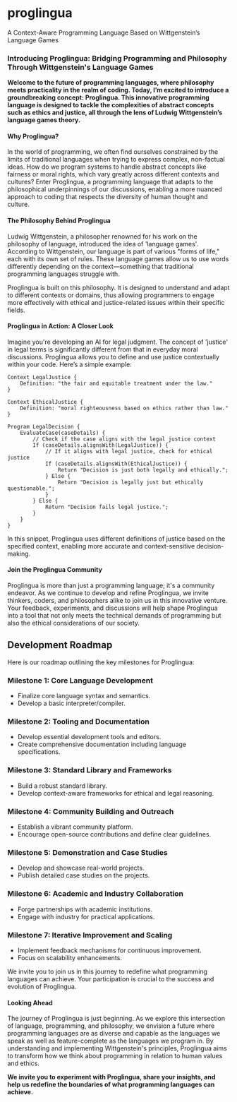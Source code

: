 # proglingua
A Context-Aware Programming Language Based on Wittgenstein’s Language Games

### **Introducing Proglingua: Bridging Programming and Philosophy Through Wittgenstein's Language Games**

**Welcome to the future of programming languages, where philosophy meets practicality in the realm of coding. Today, I’m excited to introduce a groundbreaking concept: Proglingua. This innovative programming language is designed to tackle the complexities of abstract concepts such as ethics and justice, all through the lens of Ludwig Wittgenstein’s language games theory.**

#### **Why Proglingua?**
In the world of programming, we often find ourselves constrained by the limits of traditional languages when trying to express complex, non-factual ideas. How do we program systems to handle abstract concepts like fairness or moral rights, which vary greatly across different contexts and cultures? Enter Proglingua, a programming language that adapts to the philosophical underpinnings of our discussions, enabling a more nuanced approach to coding that respects the diversity of human thought and culture.

#### **The Philosophy Behind Proglingua**
Ludwig Wittgenstein, a philosopher renowned for his work on the philosophy of language, introduced the idea of 'language games'. According to Wittgenstein, our language is part of various "forms of life," each with its own set of rules. These language games allow us to use words differently depending on the context—something that traditional programming languages struggle with.

Proglingua is built on this philosophy. It is designed to understand and adapt to different contexts or domains, thus allowing programmers to engage more effectively with ethical and justice-related issues within their specific fields.

#### **Proglingua in Action: A Closer Look**
Imagine you're developing an AI for legal judgment. The concept of 'justice' in legal terms is significantly different from that in everyday moral discussions. Proglingua allows you to define and use justice contextually within your code. Here’s a simple example:

```progl
Context LegalJustice {
    Definition: "the fair and equitable treatment under the law."
}

Context EthicalJustice {
    Definition: "moral righteousness based on ethics rather than law."
}

Program LegalDecision {
    EvaluateCase(caseDetails) {
        // Check if the case aligns with the legal justice context
        If (caseDetails.alignsWith(LegalJustice)) {
            // If it aligns with legal justice, check for ethical justice
            If (caseDetails.alignsWith(EthicalJustice)) {
                Return "Decision is just both legally and ethically.";
            } Else {
                Return "Decision is legally just but ethically questionable.";
            }
        } Else {
            Return "Decision fails legal justice.";
        }
    }
}

```

In this snippet, Proglingua uses different definitions of justice based on the specified context, enabling more accurate and context-sensitive decision-making.

#### **Join the Proglingua Community**
Proglingua is more than just a programming language; it's a community endeavor. As we continue to develop and refine Proglingua, we invite thinkers, coders, and philosophers alike to join us in this innovative venture. Your feedback, experiments, and discussions will help shape Proglingua into a tool that not only meets the technical demands of programming but also the ethical considerations of our society.

## Development Roadmap

Here is our roadmap outlining the key milestones for Proglingua:

### Milestone 1: Core Language Development
- Finalize core language syntax and semantics.
- Develop a basic interpreter/compiler.

### Milestone 2: Tooling and Documentation
- Develop essential development tools and editors.
- Create comprehensive documentation including language specifications.

### Milestone 3: Standard Library and Frameworks
- Build a robust standard library.
- Develop context-aware frameworks for ethical and legal reasoning.

### Milestone 4: Community Building and Outreach
- Establish a vibrant community platform.
- Encourage open-source contributions and define clear guidelines.

### Milestone 5: Demonstration and Case Studies
- Develop and showcase real-world projects.
- Publish detailed case studies on the projects.

### Milestone 6: Academic and Industry Collaboration
- Forge partnerships with academic institutions.
- Engage with industry for practical applications.

### Milestone 7: Iterative Improvement and Scaling
- Implement feedback mechanisms for continuous improvement.
- Focus on scalability enhancements.

We invite you to join us in this journey to redefine what programming languages can achieve. Your participation is crucial to the success and evolution of Proglingua.

#### **Looking Ahead**
The journey of Proglingua is just beginning. As we explore this intersection of language, programming, and philosophy, we envision a future where programming languages are as diverse and capable as the languages we speak as well as feature-complete as the languages we program in. By understanding and implementing Wittgenstein's principles, Proglingua aims to transform how we think about programming in relation to human values and ethics.

**We invite you to experiment with Proglingua, share your insights, and help us redefine the boundaries of what programming languages can achieve.**